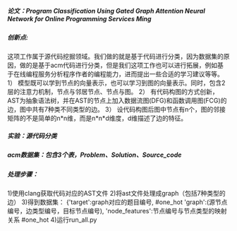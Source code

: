 <h5>论文：Program Classification Using Gated Graph Attention Neural Network for Online Programming Services
Ming</h5>
<h5>创新点:</h5>
这项工作属于源代码挖掘领域。我们做的就是基于代码进行分类，因为数据集的原因，做的是基于acm代码进行分类，但是我们这项工作也可以进行拓展，例如基于在线编程服务分析程序作者的编程能力，进而提出一些合适的学习建议等等。
1）	模型既可以学到节点的向量表示，也可以学习到图的向量表示。同时，包含2层的注意力机制，节点与邻居节点、节点与图。
2）	有代码构图的方式创新，AST为抽象语法树，并在AST的节点上加入数据流图(DFG)和函数调用图(FCG)的边，图中共有7种类不同类型的边。
3）	设代码构图后图中节点有n个，图的邻接矩阵的不是简单的n*n维，而是n*n*d维度，d维描述了边的特征。

<h5>实验：源代码分类</h5>
<h5> acm数据集：包含3个表，Problem、Solution、Source_code</h5>

<h5>处理步骤：</h5>
1)使用clang获取代码对应的AST文件
2)将ast文件处理成graph（包括7种类型的边）
3)得到数据集：
{'target':graph对应的题目编号, #one_hot
'graph':(源节点编号，边类型编号，目标节点编号),
'node_features':节点编号与节点类型的映射关系 #one_hot
4)运行run_all.py


